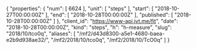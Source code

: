 {
  "properties": {
    "num": [
      6624
    ],
    "unit": [
      "steps"
    ],
    "start": [
      "2018-10-27T00:00:00Z"
    ],
    "end": [
      "2018-10-28T00:00:00Z"
    ],
    "published": [
      "2018-10-28T00:00:00Z"
    ]
  },
  "client_id": "https://www-api.jvt.me/fit",
  "date": "2018-10-28T00:00:00Z",
  "kind": "steps",
  "h": "h-measure",
  "slug": "2018/10/tco0q",
  "aliases": [
    "/mf2/d43d8300-a5e1-4680-baea-e2b9d938ae32/",
    "/mf2/2018/10/tco0q",
    "/mf2/2018/10/TcO0q"
  ]
}
